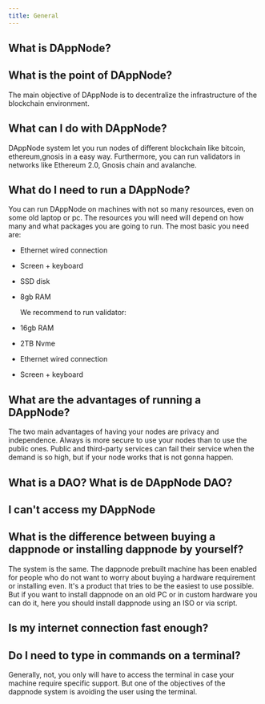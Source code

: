 ```yaml
---
title: General
---
```


## What is DAppNode?

## What is the point of DAppNode?

The main objective of DAppNode is to decentralize the infrastructure of the blockchain environment.

## What can I do with DAppNode?

DAppNode system let you run nodes of different blockchain like bitcoin, ethereum,gnosis in a easy way. Furthermore, you can run validators in networks like Ethereum 2.0, Gnosis chain and avalanche.

## What do I need to run a DAppNode?

You can run DAppNode on machines with not so many resources, even on some old laptop or pc. The resources you will need will depend on how many and what packages you are going to run.
The most basic you need are:

- Ethernet wired connection
- Screen + keyboard
- SSD disk
- 8gb RAM

  We recommend to run validator:

- 16gb RAM
- 2TB Nvme
- Ethernet wired connection
- Screen + keyboard

## What are the advantages of running a DAppNode?

The two main advantages of having your nodes are privacy and independence. Always is more secure to use your nodes than to use the public ones. Public and third-party services can fail their service when the demand is so high, but if your node works that is not gonna happen.

## What is a DAO? What is de DAppNode DAO?

## I can't access my DAppNode

## What is the difference between buying a dappnode or installing dappnode by yourself?

The system is the same. The dappnode prebuilt machine has been enabled for people who do not want to worry about buying a hardware requirement or installing even. It's a product that tries to be the easiest to use possible.
But if you want to install dappnode on an old PC or in custom hardware you can do it, here you should install dappnode using an ISO or via script.

## Is my internet connection fast enough?

## Do I need to type in commands on a terminal?

Generally, not, you only will have to access the terminal in case your machine require specific support. But one of the objectives of the dappnode system is avoiding the user using the terminal.
